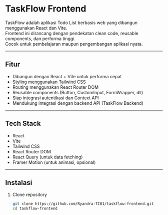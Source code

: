 # TaskFlow Frontend

TaskFlow adalah aplikasi Todo List berbasis web yang dibangun menggunakan React dan Vite.  
Frontend ini dirancang dengan pendekatan clean code, reusable components, dan performa tinggi.  
Cocok untuk pembelajaran maupun pengembangan aplikasi nyata.

---

## Fitur
- Dibangun dengan React + Vite untuk performa cepat
- Styling menggunakan Tailwind CSS
- Routing menggunakan React Router DOM
- Reusable components (Button, CustomInput, FormWrapper, dll)
- Siap integrasi autentikasi dan Context API
- Mendukung integrasi dengan backend API (TaskFlow Backend)

---

## Tech Stack
- React
- Vite
- Tailwind CSS
- React Router DOM
- React Query (untuk data fetching)
- Framer Motion (untuk animasi, opsional)

---

## Instalasi

1. Clone repository
   ```bash
   git clone https://github.com/Ryandra-TI01/taskflow-frontend.git
   cd taskflow-frontend
